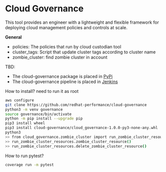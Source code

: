 # Cloud Governance
This tool provides an engineer with a lightweight and flexible framework for 
deploying cloud management policies and controls at scale.

**General**

* policies: The policies that run by cloud custodian tool
* cluster_tags: Script that update cluster tags according to cluster name
* zombie_cluster: find zombie cluster in account

TBD:
* The cloud-governance package is placed in [PyPi](TBD)
* The cloud-governance pipeline is placed in [Jenkins](TBD)



How to install?
need to run it as root
```bash
aws configure
git clone https://github.com/redhat-performance/cloud-governance
python3 -m venv governance
source governance/bin/activate
python -m pip install --upgrade pip
pip3 install wheel
pip3 install cloud-governance/cloud_governance-1.0.0-py3-none-any.whl
python3
>> from cloud_governance.zombie_cluster import run_zombie_cluster_resources
>> run_zombie_cluster_resources.zombie_cluster_resource()
>> run_zombie_cluster_resources.delete_zombie_cluster_resource()
```

How to run pytest?
```bash
coverage run -m pytest
```
